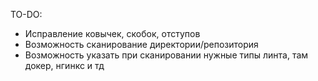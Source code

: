 TO-DO:
- Исправление ковычек, скобок, отступов
- Возможность сканирование директории/репозитория
- Возможность указать при сканировании нужные типы линта, там докер, нгинкс и тд